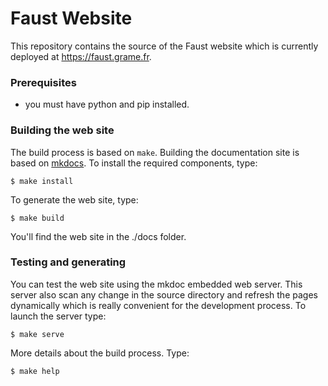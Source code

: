 # Faust Website

This repository contains the source of the Faust website which is currently deployed at <https://faust.grame.fr>.

### Prerequisites

- you must have python and pip installed.


### Building the web site

The build process is based on `make`. Building the documentation site is based on [mkdocs](https://www.mkdocs.org/).
To install the required components, type:
~~~~~~~~~~~~~~~~
$ make install
~~~~~~~~~~~~~~~~

To generate the web site, type:
~~~~~~~~~~~~~~~~
$ make build
~~~~~~~~~~~~~~~~
You'll find the web site in the ./docs folder.

### Testing and generating

You can test the web site using the mkdoc embedded web server. This server also scan any change in the source directory and refresh the pages dynamically which is really convenient for the development process. To launch the server type:
~~~~~~~~~~~~~~~~
$ make serve
~~~~~~~~~~~~~~~~

More details about the build process. Type:
~~~~~~~~~~~~~~~~
$ make help
~~~~~~~~~~~~~~~~
